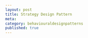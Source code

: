 ```yaml
---
layout: post
title: Strategy Design Pattern
meta: 
category: behaviouraldesignpatterns
published: true
---
```

